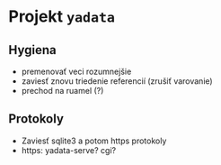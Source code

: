# Projekt `yadata`


## Hygiena

 * premenovať veci rozumnejšie
 * zaviesť znovu triedenie referencií (zrušiť varovanie)
 * prechod na ruamel (?)

## Protokoly

 * Zaviesť sqlite3 a potom https protokoly
 * https: yadata-serve? cgi?


